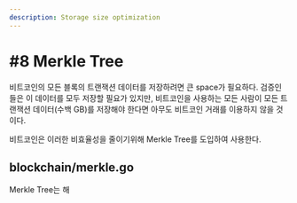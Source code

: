 ```yaml
---
description: Storage size optimization
---
```


# \#8 Merkle Tree

비트코인의 모든 블록의 트랜잭션 데이터를 저장하려면 큰 space가 필요하다. 검증인들은 이 데이터를 모두 저장할 필요가 있지만, 비트코인을 사용하는 모든 사람이 모든 트랜잭션 데이터\(수백 GB\)를 저장해야 한다면 아무도 비트코인 거래를 이용하지 않을 것이다.

비트코인은 이러한 비효율성을 줄이기위해 Merkle Tree를 도입하여 사용한다. 

##  blockchain/merkle.go

Merkle Tree는 해

